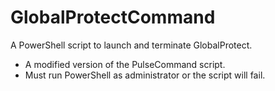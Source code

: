 # GlobalProtectCommand
A PowerShell script to launch and terminate GlobalProtect.
* A modified version of the PulseCommand script.
* Must run PowerShell as administrator or the script will fail.
